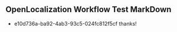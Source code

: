 ## OpenLocalization Workflow Test MarkDown
* e10d736a-ba92-4ab3-93c5-024fc812f5cf thanks!

<!--HONumber=Jul16_HO2-->


